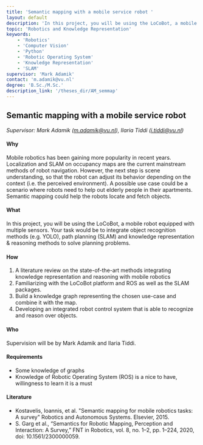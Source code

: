 ```yaml
---
title: 'Semantic mapping with a mobile service robot '
layout: default
description: 'In this project, you will be using the LoCoBot, a mobile robot equipped with multiple sensors. Your task would be to integrate object recognition methods (e.g. YOLO), path planning (SLAM) and knowledge representation & reasoning methods to solve planning problems.'
topic: 'Robotics and Knowledge Representation' 
keywords: 
    - 'Robotics'
    - 'Computer Vision'
    - 'Python'
    - 'Robotic Operating System'
    - 'Knowledge Representation'
    - 'SLAM'
supervisor: 'Mark Adamik'
contact: 'm.adamik@vu.nl'
degree: 'B.Sc./M.Sc.'
description_link: '/theses_dir/AM_semmap'
---
```



## Semantic mapping with a mobile service robot 

*Supervisor: Mark Adamik (m.adamik@vu.nl), Ilaria Tiddi (i.tiddi@vu.nl)*

#### Why
Mobile robotics has been gaining more popularity in recent years. Localization and SLAM on occupancy maps are the current mainstream methods of robot navigation. However, the next step is scene understanding, so that the robot can adjust its behavior depending on the context (i.e. the perceived environment). A possible use case could be a scenario where robots need to help out elderly people in their apartments. Semantic mapping could help the robots locate and fetch objects.

#### What 
In this project, you will be using the LoCoBot, a mobile robot equipped with multiple sensors. Your task would be to integrate object recognition methods (e.g. YOLO), path planning (SLAM) and knowledge representation & reasoning methods to solve planning problems.

#### How
1. A literature review on the state-of-the-art methods integrating knowledge representation and reasoning with mobile robotics
2. Familiarizing with the LoCoBot platform and ROS as well as the SLAM packages.
3. Build a knowledge graph representing the chosen use-case and combine it with the map.
4. Developing an integrated robot control system that is able to recognize and reason over objects.

#### Who 
Supervision will be by Mark Adamik and Ilaria Tiddi.  

#### Requirements
- Some knowledge of graphs
- Knowledge of Robotic Operating System (ROS) is a nice to have, willingness to learn it is a must

#### Literature
- Kostavelis, Ioannis, et al. "Semantic mapping for mobile robotics tasks: A survey" Robotics and Autonomous Systems. Elsevier, 2015.
- S. Garg et al., “Semantics for Robotic Mapping, Perception and Interaction: A Survey,” FNT in Robotics, vol. 8, no. 1–2, pp. 1–224, 2020, doi: 10.1561/2300000059.
